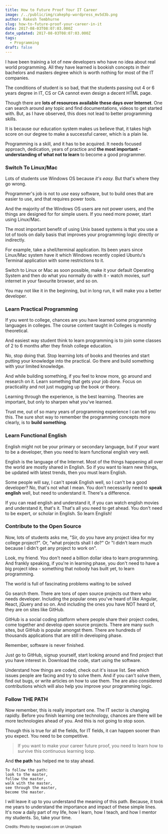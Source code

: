 ```yaml
---
title: How to Future Proof Your IT Career
image: /../public/img/cakephp-wordpress_mv5d3b.png
author: Rakesh Tembhurne
slug: how-to-future-proof-your-career-in-it
date: 2017-08-03T08:07:03.000Z
date_updated: 2017-08-03T08:07:03.000Z
tags:
  - Programming
draft: false
---
```


I have been training a lot of new developers who have no idea about real world programming. All they have learned is bookish concepts in their bachelors and masters degree which is worth nothing for most of the IT companies. 

The conditions of student is so bad, that the students passing out 4 or 6 years degree in IT, CS or CA cannot even design a decent HTML page.

Though there are **lots of resources available these days over Internet**. One can search around any topic and find documentations, videos to get started with. But, as I have observed, this does not lead to better programming skills.

It is because our education system makes us believe that, it takes high score on our degree to  make a successful career, which is a plain lie.

Programming is a skill, and it has to be acquired. It needs focused approach, dedication, years of practice and **the most important - understanding of what not to learn** to become a good programmer.

### Switch To Linux/Mac

Lots of students use Windows OS because *it's easy.* But that's where they go wrong. 

Programmer's job is not to *use* easy software, but to build ones that are easier to use, and that requires power tools. 

And the majority of the Windows OS users are not power users, and the things are designed for for simple users. If you need more power, start using Linux/Mac.

The most important benefit of using Unix based systems is that you use a lot of tools on daily basis that improves your programming logic directly or indirectly.

For example, take a shell/terminal application. Its been years since Linux/Mac system have it which Windows recently copied Ubuntu's Terminal application with some restrictions to it. 

Switch to Linux or Mac as soon possible, make it your default Operating System and then do what you normally do with it - watch movies, surf internet in your favourite browser, and so on.

You may not like it in the beginning, but in long run, it will make you a better developer.

### Learn Practical Programming

If you went to college, chances are you have learned some programming languages in colleges. The course content taught in Colleges is mostly theoretical.

And easiest way student think to learn programming is to join some classes of 2 to 6 months after they finish college education.

No, stop doing that. Stop learning lots of books and theories and start putting your knowledge into the practical. Go there and build something with your limited knowledge. 

And while building something, if you feel to know more, go around and research on it. Learn something that gets your job done. Focus on practicality and not just mugging up the book or theory.

Learning through the experience, is the best learning. Theories are important, but only to sharpen what you've learned.

Trust me, out of so many years of programming experience I can tell you this. The sure shot way to remember the programming concepts more clearly, is to **build something**.

### Learn Functional English

English might not be your primary or secondary language, but if your want to be a developer, then you need to learn functional english very well.

English is the language of the Internet. Most of the things happening all over the world are mostly shared in English. So if you want to learn new things, be updated with latest trends, then you must learn English.

Some people will say, I can't speak English well, so I can't be a good developer? No, that's not what I mean. You don't necessarily need to **speak english** well, but need to understand it. There's a difference. 

If you can read english and understand it, if you can watch english movies and understand it, that's it. That's all you need to get ahead. You don't need to be expert, or scholar in English. So learn English!

### Contribute to the Open Source

Now, lots of students asks me, \"Sir, do you have any project idea for my college project?\". Or, \"what projects shall I do?\" Or \"I didn't learn much because I didn't get any project to work on\".

Look, my friend. You don't need a billion dollar idea to learn programming. And frankly speaking, if you're in learning phase, you don't need to have a big project idea - something that nobody has built yet, to learn programming.

The world is full of fascinating problems waiting to be solved

Go search them. There are tons of open source projects out there who needs developer. Including the popular ones you've heard of like Angular, React, jQuery and so on. And including the ones you have NOT heard of, they are on sites like GitHub.

GitHub is a social coding platform where people share their project codes, come together and develop open source projects. There are many such sites, but GitHub is popular amongst them. There are hundreds of thousands applications that are still in developing phase.

Remember, software is never finished.

Just go to GitHub, signup yourself, start looking around and find project that you have interest in. Download the code, start using the software. 

Understand how things are coded, check out it's issue list. See which issues people are facing and try to solve them. And if you can't solve them, find out bugs, or write articles on how to use them. The are also considered contributions which will also help you improve your programming logic.

### Follow THE PATH

Now remember, this is really important one. The IT sector is changing rapidly. Before you finish learning one technology, chances are there will be more technologies ahead of you. And this is not going to stop soon.

Though this is true for all the fields, for IT fields, it can happen sooner than you expect. You need to be competitive.

> If you want to make your career future proof, you need to learn how to survive this continuous learning loop.

And **the path** has helped me to stay ahead.

```
To follow the path:
look to the master,
follow the master,
walk with the master,
see through the master,
become the master.
```
I will leave it up to you understand the meaning of this path. Because, it took me years to understand the importance and impact of these simple lines. 
It's now a daily part of my life, how I learn, how I teach, and how I mentor my students. So, take your time.

<small>Credits: Photo by rawpixel.com on Unsplash</small>
